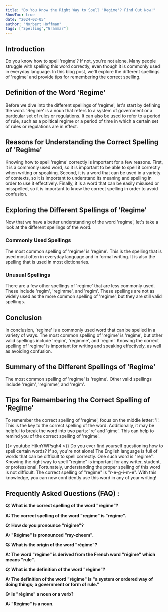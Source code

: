 ```yaml
---
title: "Do You Know the Right Way to Spell 'Regime'? Find Out Now!"
ShowToc: true 
date: "2024-02-05"
author: "Norbert Hoffman" 
tags: ["Spelling","Grammar"]
---
```

## Introduction

Do you know how to spell 'regime'? If not, you're not alone. Many people struggle with spelling this word correctly, even though it is commonly used in everyday language. In this blog post, we'll explore the different spellings of 'regime' and provide tips for remembering the correct spelling. 

## Definition of the Word 'Regime'

Before we dive into the different spellings of 'regime', let's start by defining the word. 'Regime' is a noun that refers to a system of government or a particular set of rules or regulations. It can also be used to refer to a period of rule, such as a political regime or a period of time in which a certain set of rules or regulations are in effect. 

## Reasons for Understanding the Correct Spelling of 'Regime'

Knowing how to spell 'regime' correctly is important for a few reasons. First, it is a commonly used word, so it is important to be able to spell it correctly when writing or speaking. Second, it is a word that can be used in a variety of contexts, so it is important to understand its meaning and spelling in order to use it effectively. Finally, it is a word that can be easily misused or misspelled, so it is important to know the correct spelling in order to avoid confusion. 

## Exploring the Different Spellings of 'Regime'

Now that we have a better understanding of the word 'regime', let's take a look at the different spellings of the word. 

### Commonly Used Spellings

The most common spelling of 'regime' is 'regime'. This is the spelling that is used most often in everyday language and in formal writing. It is also the spelling that is used in most dictionaries. 

### Unusual Spellings

There are a few other spellings of 'regime' that are less commonly used. These include 'regim', 'regimme', and 'regim'. These spellings are not as widely used as the more common spelling of 'regime', but they are still valid spellings. 

## Conclusion

In conclusion, 'regime' is a commonly used word that can be spelled in a variety of ways. The most common spelling of 'regime' is 'regime', but other valid spellings include 'regim', 'regimme', and 'regim'. Knowing the correct spelling of 'regime' is important for writing and speaking effectively, as well as avoiding confusion. 

## Summary of the Different Spellings of 'Regime'

The most common spelling of 'regime' is 'regime'. Other valid spellings include 'regim', 'regimme', and 'regim'. 

## Tips for Remembering the Correct Spelling of 'Regime'

To remember the correct spelling of 'regime', focus on the middle letter: 'i'. This is the key to the correct spelling of the word. Additionally, it may be helpful to break the word into two parts: 're' and 'gime'. This can help to remind you of the correct spelling of 'regime'.

{{< youtube HtknYWPsqh4 >}} 
Do you ever find yourself questioning how to spell certain words? If so, you're not alone! The English language is full of words that can be difficult to spell correctly. One such word is "regime". Knowing the right way to spell "regime" is important for any writer, student, or professional. Fortunately, understanding the proper spelling of this word is not difficult. The correct spelling of "regime" is "r-e-g-i-m-e". With this knowledge, you can now confidently use this word in any of your writing!

## Frequently Asked Questions (FAQ) :
**Q: What is the correct spelling of the word "regime"?**

**A: The correct spelling of the word "regime" is "régime".**

**Q: How do you pronounce "régime"?**

**A: "Régime" is pronounced "ray-zheem".**

**Q: What is the origin of the word "régime"?**

**A: The word "régime" is derived from the French word "régime" which means "rule".**

**Q: What is the definition of the word "régime"?**

**A: The definition of the word "régime" is "a system or ordered way of doing things; a government or form of rule."**

**Q: Is "régime" a noun or a verb?**

**A: "Régime" is a noun.**





